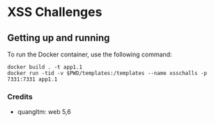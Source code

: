 # XSS Challenges

## Getting up and running

To run the Docker container, use the following command:

```
docker build . -t app1.1
docker run -tid -v $PWD/templates:/templates --name xsschalls -p 7331:7331 app1.1
```

### Credits

- quangltm: web 5,6
